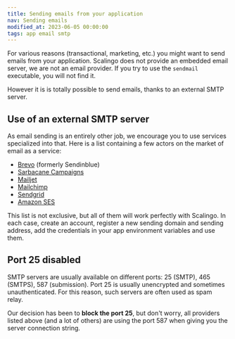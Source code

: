 ```yaml
---
title: Sending emails from your application
nav: Sending emails
modified_at: 2023-06-05 00:00:00
tags: app email smtp
---
```


For various reasons (transactional, marketing, etc.) you might want to send
emails from your application. Scalingo does not provide an embedded email
server, we are not an email provider. If you try to use the `sendmail`
executable, you will not find it.

However it is is totally possible to send emails, thanks to an external SMTP
server.

## Use of an external SMTP server

As email sending is an entirely other job, we encourage you to use services
specialized into that. Here is a list containing a few actors on the market of
email as a service:

* [Brevo](https://www.brevo.com/) (formerly Sendinblue)
* [Sarbacane Campaigns](https://www.sarbacane.com/logiciel-marketing/campaigns)
* [Mailjet](https://mailjet.com/)
* [Mailchimp](https://mailchimp.com/)
* [Sendgrid](https://sendgrid.com/)
* [Amazon SES](https://aws.amazon.com/ses/)

This list is not exclusive, but all of them will work perfectly with Scalingo.
In each case, create an account, register a new sending domain and sending
address, add the credentials in your app environment variables and use them.

## Port 25 disabled

SMTP servers are usually available on different ports: 25 (SMTP), 465 (SMTPS),
587 (submission). Port 25 is usually unencrypted and sometimes
unauthenticated. For this reason, such servers are often used as spam relay.

Our decision has been to **block the port 25**, but don't worry, all providers
listed above (and a lot of others) are using the port 587 when giving you the
server connection string.
